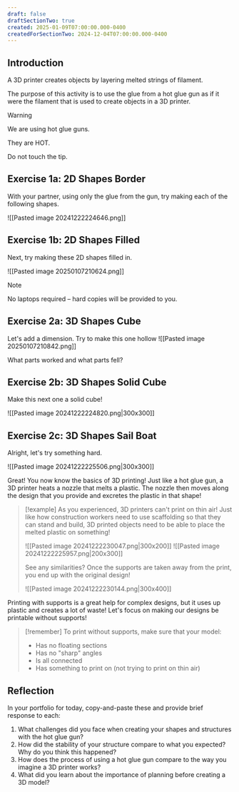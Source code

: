 ```yaml
---
draft: false
draftSectionTwo: true
created: 2025-01-09T07:00:00.000-0400
createdForSectionTwo: 2024-12-04T07:00:00.000-0400
---
```


## Introduction

A 3D printer creates objects by layering melted strings of filament.

The purpose of this activity is to use the glue from a hot glue gun as if it were the filament that is used to create objects in a 3D printer.

> [!Warning]
> 
> We are using hot glue guns.
> 
> They are HOT.
> 
> Do not touch the tip.

## Exercise 1a: 2D Shapes Border

With your partner, using only the glue from the gun, try making each of the following shapes.

![[Pasted image 20241222224646.png]]

## Exercise 1b: 2D Shapes Filled

Next, try making these 2D shapes filled in. 

![[Pasted image 20250107210624.png]]

> [!NOTE]
> 
> No laptops required – hard copies will be provided to you.

## Exercise 2a: 3D Shapes Cube

Let's add a dimension. Try to make this one hollow
![[Pasted image 20250107210842.png]]


What parts worked and what parts fell? 
## Exercise 2b: 3D Shapes Solid Cube
Make this next one a solid cube!

![[Pasted image 20241222224820.png|300x300]]

## Exercise 2c: 3D Shapes Sail Boat
Alright, let's try something hard.

![[Pasted image 20241222225506.png|300x300]]

Great! You now know the basics of 3D printing! Just like a hot glue gun, a 3D printer heats a nozzle that melts a plastic. The nozzle then moves along the design that you provide and excretes the plastic in that shape! 
>[!example]
>As you experienced, 3D printers can't print on thin air! Just like how construction workers need to use scaffolding so that they can stand and build, 3D printed objects need to be able to place the melted plastic on something!
>
>![[Pasted image 20241222230047.png|300x200]]
>![[Pasted image 20241222225957.png|200x300]]
>
>See any similarities? Once the supports are taken away from the print, you end up with the original design!
>
>![[Pasted image 20241222230144.png|300x400]]

Printing with supports is a great help for complex designs, but it uses up plastic and creates a lot of waste! Let's focus on making our designs be printable without supports!

>[!remember]
>To print without supports, make sure that your model:
> -  Has no floating sections
> -  Has no "sharp" angles
> -  Is all connected
> -  Has something to print on (not trying to print on thin air)


## Reflection

In your portfolio for today, copy-and-paste these and provide brief response to each:

1. What challenges did you face when creating your shapes and structures with the hot glue gun?
2. How did the stability of your structure compare to what you expected? Why do you think this happened?
3. How does the process of using a hot glue gun compare to the way you imagine a 3D printer works?
4. What did you learn about the importance of planning before creating a 3D model?